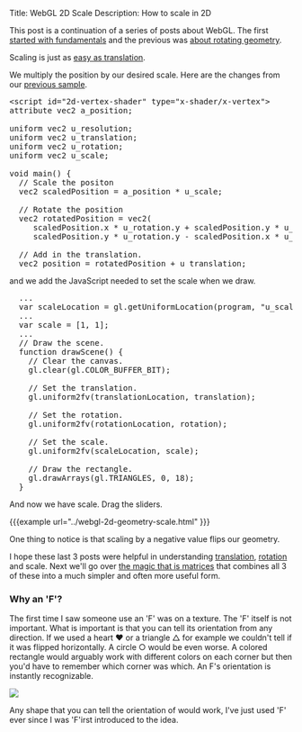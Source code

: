 ﻿Title: WebGL 2D Scale
Description: How to scale in 2D

This post is a continuation of a series of posts about WebGL. The first <a href="webgl-fundamentals.html">started with fundamentals</a> and the previous was <a href="webgl-2d-rotation.html">about rotating geometry</a>.

Scaling is just as <a href="webgl-2d-translation.html">easy as translation</a>.
<!--more-->
We multiply the position by our desired scale. Here are the changes from our <a href="webgl-2d-rotation.html">previous sample</a>.

<pre class="prettyprint showlinemods">
&lt;script id="2d-vertex-shader" type="x-shader/x-vertex"&gt;
attribute vec2 a_position;

uniform vec2 u_resolution;
uniform vec2 u_translation;
uniform vec2 u_rotation;
uniform vec2 u_scale;

void main() {
  // Scale the positon
  vec2 scaledPosition = a_position * u_scale;

  // Rotate the position
  vec2 rotatedPosition = vec2(
     scaledPosition.x * u_rotation.y + scaledPosition.y * u_rotation.x,
     scaledPosition.y * u_rotation.y - scaledPosition.x * u_rotation.x);

  // Add in the translation.
  vec2 position = rotatedPosition + u_translation;
</pre>

and we add the JavaScript needed to set the scale when we draw.

<pre class="prettyprint showlinemods">
  ...
  var scaleLocation = gl.getUniformLocation(program, "u_scale");
  ...
  var scale = [1, 1];
  ...
  // Draw the scene.
  function drawScene() {
    // Clear the canvas.
    gl.clear(gl.COLOR_BUFFER_BIT);

    // Set the translation.
    gl.uniform2fv(translationLocation, translation);

    // Set the rotation.
    gl.uniform2fv(rotationLocation, rotation);

    // Set the scale.
    gl.uniform2fv(scaleLocation, scale);

    // Draw the rectangle.
    gl.drawArrays(gl.TRIANGLES, 0, 18);
  }
</pre>

And now we have scale. Drag the sliders.

{{{example url="../webgl-2d-geometry-scale.html" }}}

One thing to notice is that scaling by a negative value flips our geometry.

I hope these last 3 posts were helpful in understanding <a href="webgl-2d-translation.html">translation</a>, <a href="webgl-2d-rotation.html">rotation</a> and scale. Next we'll go over <a href="webgl-2d-matrices.html">the magic that is matrices</a> that combines all 3 of these into a much simpler and often more useful form.

<div class="webgl_bottombar">
<h3>Why an 'F'?</h3>
<p>
The first time I saw someone use an 'F' was on a texture. The 'F' itself is not important. What is important is that you can tell its orientation from any direction. If we used a heart &#x2665; or a triangle △ for example we couldn't tell if it was flipped horizontally. A circle ○ would be even worse. A colored rectangle would arguably work with different colors on each corner but then you'd have to remember which corner was which. An F's orientation is instantly recognizable.
</p>
<img src="../resources/f-orientation.svg" class="webgl_center"/>
<p>
Any shape that you can tell the orientation of would work, I've just used 'F' ever since I was 'F'irst introduced to the idea.
</p>
</div>




